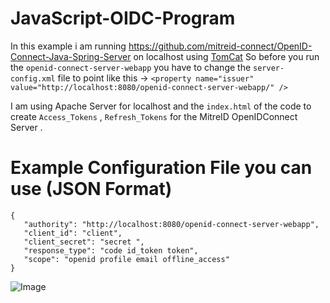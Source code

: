 # JavaScript-OIDC-Program

In this example i am running https://github.com/mitreid-connect/OpenID-Connect-Java-Spring-Server on localhost using [TomCat](http://tomcat.apache.org/)  So before you run the `openid-connect-server-webapp` you have to change the `server-config.xml` file to point like this -> ``<property name="issuer" value="http://localhost:8080/openid-connect-server-webapp/" />``

I am using Apache Server for localhost and the `index.html` of the code to create `Access_Tokens` , `Refresh_Tokens` for the MitreID OpenIDConnect Server .

# Example Configuration File you can use (JSON Format)

```
{
   "authority": "http://localhost:8080/openid-connect-server-webapp",
   "client_id": "client",
   "client_secret": "secret ",
   "response_type": "code id_token token",
   "scope": "openid profile email offline_access"
}
```

![Image](https://user-images.githubusercontent.com/20374208/28626454-b31ac4ea-7227-11e7-9f45-649734e3422f.png)
